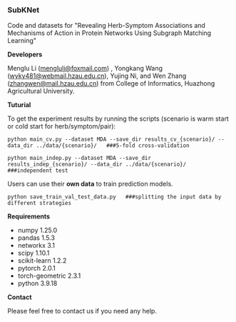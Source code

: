 ### SubKNet

Code and datasets for "Revealing Herb-Symptom Associations and Mechanisms of Action in Protein Networks Using Subgraph Matching Learning"

**Developers**

Menglu Li ([mengluli@foxmail.com](mailto:mengluli@foxmail.com)) , Yongkang Wang (wyky481@webmail.hzau.edu.cn), Yujing Ni, and Wen Zhang ([zhangwen@mail.hzau.edu.cn](mailto:zhangwen@mail.hzau.edu.cn)) from College of Informatics, Huazhong Agricultural University.

**Tuturial**

To get the experiment results by running the scripts (scenario is warm start or cold start for herb/symptom/pair):

```
python main_cv.py --dataset MDA --save_dir results_cv_{scenario}/ --data_dir ../data/{scenario}/   ###5-fold cross-validation
```

```
python main_indep.py --dataset MDA --save_dir results_indep_{scenario}/ --data_dir ../data/{scenario}/   ###independent test
```

Users can use their **own data** to train prediction models.

```
python save_train_val_test_data.py   ###splitting the input data by different strategies
```

**Requirements**

- numpy 1.25.0
- pandas 1.5.3
- networkx 3.1
- scipy 1.10.1
- scikit-learn 1.2.2
- pytorch 2.0.1
- torch-geometric 2.3.1
- python 3.9.18

**Contact**

Please feel free to contact us if you need any help.
